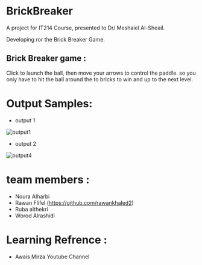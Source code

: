 # BrickBreaker
A project for IT214 Course, presented to Dr/ Meshaiel Al-Sheail.

Developing ror the Brick Breaker Game.

## Brick Breaker game :
Click to launch the ball, then move your arrows to control the paddle. 
so you only have to hit the ball around the to bricks to win and up to the next level.

# Output Samples:
* output 1

 ![output1](https://user-images.githubusercontent.com/95292807/144618068-ddaa9fda-04fc-43ba-a990-bfcb03bb1c0e.png)


* output 2

![output4](https://user-images.githubusercontent.com/95292807/144620030-3b5b0aed-6667-461f-8305-2dfb6c8f6afe.png)


# team members :
* Noura Alharbi
* Rawan Flifel (https://github.com/rawankhaled2)
* Ruba althekri
* Worod Alrashidi



# Learning Refrence :
* Awais Mirza Youtube Channel
